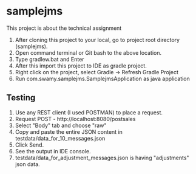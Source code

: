 # samplejms
This project is about the technical assignment
1. After cloning this project to your local, go to project root directory (samplejms).
2. Open command terminal or Git bash to the above location.
3. Type gradlew.bat and Enter
4. After this import this project to IDE as gradle project.
5. Right click on the project, select Gradle -> Refresh Gradle Project
6. Run com.swamy.samplejms.SamplejmsApplication as java application

Testing
--------
1. Use any REST client (I used POSTMAN) to place a request.
2. Request POST - http://localhost:8080/postsales
3. Select "Body" tab and choose "raw"
4. Copy and paste the entire JSON content in testdata/data_for_10_messages.json
5. Click Send.
6. See the output in IDE console.
7. testdata/data_for_adjustment_messages.json is having "adjustments" json data.

